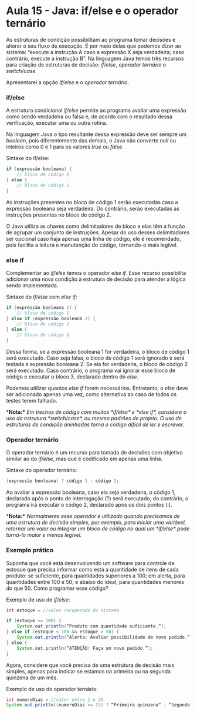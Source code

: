 # Aula 15 - Java: if/else e o operador ternário

As estruturas de condição possibilitam ao programa tomar decisões e alterar o seu fluxo de execução. É por meio delas que podemos dizer ao sistema: “execute a instrução A caso a expressão X seja verdadeira; caso contrário, execute a instrução B”. Na linguagem Java temos três recursos para criação de estruturas de decisão: *if/else*, *operador ternário* e *switch/case.*

Apresentarei a opção *if/else* e o *operador ternário*.

### if/else

A estrutura condicional *if/else* permite ao programa avaliar uma expressão como sendo verdadeira ou falsa e, de acordo com o resultado dessa verificação, executar uma ou outra rotina.

Na linguagem Java o tipo resultante dessa expressão deve ser sempre um *boolean*, pois diferentemente das demais, o Java não converte *null* ou inteiros como 0 e 1 para os valores *true* ou *false*.

Sintaxe do if/else:

```java
if (expressão booleana) {
    // bloco de código 1
} else {
    // bloco de código 2
}
```

As instruções presentes no bloco de código 1 serão executadas caso a expressão booleana seja verdadeira. Do contrário, serão executadas as instruções presentes no bloco de código 2.

O Java utiliza as chaves como delimitadores de bloco e elas têm a função de agrupar um conjunto de instruções. Apesar do uso desses delimitadores ser opcional caso haja apenas uma linha de código, ele é recomendado, pois facilita a leitura e manutenção do código, tornando-o mais legível.

### else if

Complementar ao *if/else* temos o operador *else if*. Esse recurso possibilita adicionar uma nova condição à estrutura de decisão para atender a lógica sendo implementada.

Sintaxe do *if/else* com *else if*:

```java
if (expressão booleana 1) {
    // bloco de código 1
} else if (expressão booleana 2) {
    // bloco de código 2
} else {
    // bloco de código 3
}
```

Dessa forma, se a expressão booleana 1 for verdadeira, o bloco de código 1 será executado. Caso seja falsa, o bloco de código 1 será ignorado e será testada a expressão booleana 2. Se ela for verdadeira, o bloco de código 2 será executado. Caso contrário, o programa vai ignorar esse bloco de código e executar o bloco 3, declarado dentro do *else*.

Podemos utilizar quantos *else if* forem necessários. Entretanto, o *else* deve ser adicionado apenas uma vez, como alternativa ao caso de todos os testes terem falhado.

***Nota:\*** *Em trechos de código com muitos \*if/else\* e \*else if\*, considere o uso da estrutura \*switch/case\*, ou mesmo padrões de projeto. O uso de estruturas de condição aninhadas torna o código difícil de ler e escrever.*

### Operador ternário

O operador ternário é um recurso para tomada de decisões com objetivo similar ao do *if/else*, mas que é codificado em apenas uma linha.

Sintaxe do operador ternário:

```java
(expressão booleana) ? código 1 : código 2;
```

Ao avaliar a expressão booleana, caso ela seja verdadeira, o código 1, declarado após o ponto de interrogação (?) será executado; do contrário, o programa irá executar o código 2, declarado após os dois pontos (:).

***Nota:\*** *Normalmente esse operador é utilizado quando precisamos de uma estrutura de decisão simples, por exemplo, para iniciar uma variável, retornar um valor ou integrar um bloco de código no qual um \*if/else\* pode torná-lo maior e menos legível.*

### Exemplo prático

Suponha que você está desenvolvendo um software para controle de estoque que precisa informar como está a quantidade de itens de cada produto: se suficiente, para quantidades superiores a 100; em alerta, para quantidades entre 100 e 50; e abaixo do ideal, para quantidades menores do que 50. Como programar esse código?

Exemplo de uso de *if/else*:

```java
int estoque = //valor recuperado do sistema

if (estoque >= 100) {
	System.out.println(“Produto com quantidade suficiente.”);
} else if (estoque < 100 && estoque > 50) {
	System.out.println(“Alerta: Avaliar possibilidade de novo pedido.”);
} else {
	System.out.println(“ATENÇÃO! Faça um novo pedido.”);
}
```

Agora, considere que você precisa de uma estrutura de decisão mais simples, apenas para indicar se estamos na primeira ou na segunda quinzena de um mês.

Exemplo de uso do operador ternário:

```java
int numeroDias = //valor entre 1 e 30
System.out.println((numeroDias <= 15) ? “Primeira quinzena” : “Segunda quinzena”);
```